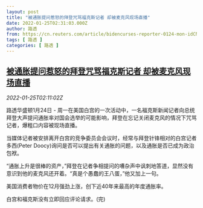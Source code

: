 ```yaml
---
layout: post
title: "被通胀提问惹怒的拜登咒骂福克斯记者 却被麦克风现场直播"
date: 2022-01-25T02:31:03.000Z
author: 路透
from: https://cn.reuters.com/article/bidencurses-reporter-0124-mon-idCNKBS2JZ060
tags: [ 路透 ]
categories: [ 路透 ]
---
```

<!--1643077863000-->
[被通胀提问惹怒的拜登咒骂福克斯记者 却被麦克风现场直播](https://cn.reuters.com/article/bidencurses-reporter-0124-mon-idCNKBS2JZ060)
------

<div>
<div><i>2022-01-25T02:11:02Z</i></div><p>路透华盛顿1月24日 - 周一在美国白宫的一次活动中，一名福克斯新闻记者向总统拜登大声提问通胀率对国会选举的可能影响，拜登在忘记关闭麦克风的情况下咒骂记者，爆粗口内容被现场直播。</p><p>当媒体记者被安排离开白宫的竞争委员会会议时，经常与拜登针锋相对的白宫记者多西(Peter Doocy)询问是否可以提出有关通胀的问题，以及通胀是否已成为政治包袱。</p><p>“通胀上升是很棒的资产，”拜登在记者争相提问的嘈杂声中讽刺地答道，显然没有意识到他的麦克风还开着。“真是个愚蠢的王八蛋，”他又加上一句。</p><p>美国消费者物价在12月强劲上涨，创下近40年来最高的年度通胀率。</p><p>白宫和福克斯没有立即回应评论请求。(完)</p>
</div>
